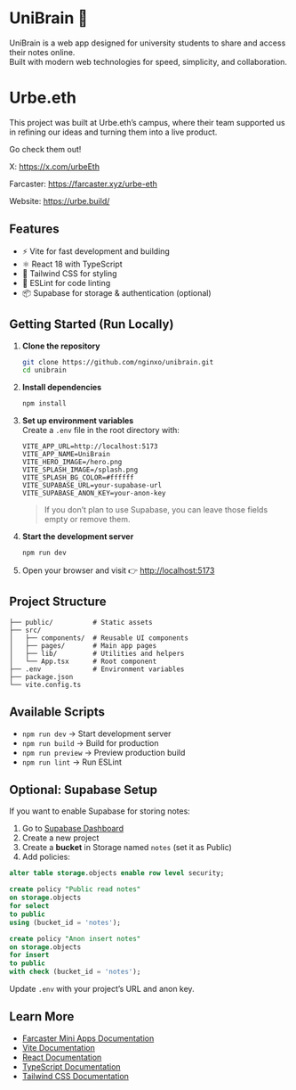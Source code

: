 # UniBrain 📄

UniBrain is a web app designed for university students to share and access their notes online.  
Built with modern web technologies for speed, simplicity, and collaboration.

# Urbe.eth

This project was built at Urbe.eth’s campus, where their team supported us in refining our ideas and turning them into a live product.

Go check them out!

X: https://x.com/urbeEth 

Farcaster: https://farcaster.xyz/urbe-eth 

Website: https://urbe.build/

## Features

- ⚡️ Vite for fast development and building
- ⚛️ React 18 with TypeScript
- 🎨 Tailwind CSS for styling
- 🔧 ESLint for code linting
- 📦 Supabase for storage & authentication (optional)

## Getting Started (Run Locally)

1. **Clone the repository**
   ```bash
   git clone https://github.com/nginxo/unibrain.git
   cd unibrain
   ```

2. **Install dependencies**
   ```bash
   npm install
   ```

3. **Set up environment variables**  
   Create a `.env` file in the root directory with:
   ```env
   VITE_APP_URL=http://localhost:5173
   VITE_APP_NAME=UniBrain
   VITE_HERO_IMAGE=/hero.png
   VITE_SPLASH_IMAGE=/splash.png
   VITE_SPLASH_BG_COLOR=#ffffff
   VITE_SUPABASE_URL=your-supabase-url
   VITE_SUPABASE_ANON_KEY=your-anon-key
   ```

   > If you don’t plan to use Supabase, you can leave those fields empty or remove them.

4. **Start the development server**
   ```bash
   npm run dev
   ```

5. Open your browser and visit 👉 [http://localhost:5173](http://localhost:5173)

## Project Structure

```
├── public/          # Static assets
├── src/
│   ├── components/  # Reusable UI components
│   ├── pages/       # Main app pages
│   ├── lib/         # Utilities and helpers
│   └── App.tsx      # Root component
├── .env             # Environment variables
├── package.json
└── vite.config.ts
```

## Available Scripts

- `npm run dev` → Start development server
- `npm run build` → Build for production
- `npm run preview` → Preview production build
- `npm run lint` → Run ESLint

## Optional: Supabase Setup

If you want to enable Supabase for storing notes:

1. Go to [Supabase Dashboard](https://supabase.com/dashboard)  
2. Create a new project  
3. Create a **bucket** in Storage named `notes` (set it as Public)  
4. Add policies:

```sql
alter table storage.objects enable row level security;

create policy "Public read notes"
on storage.objects
for select
to public
using (bucket_id = 'notes');

create policy "Anon insert notes"
on storage.objects
for insert
to public
with check (bucket_id = 'notes');
```

Update `.env` with your project’s URL and anon key.

## Learn More

- [Farcaster Mini Apps Documentation](https://docs.farcaster.xyz/learn/what-is-farcaster/frames/mini-apps)
- [Vite Documentation](https://vitejs.dev/)
- [React Documentation](https://react.dev/)
- [TypeScript Documentation](https://www.typescriptlang.org/)
- [Tailwind CSS Documentation](https://tailwindcss.com/)


